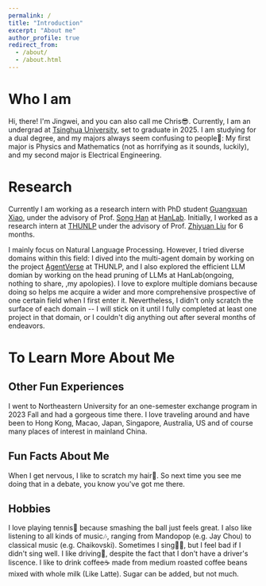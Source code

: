 ```yaml
---
permalink: /
title: "Introduction"
excerpt: "About me"
author_profile: true
redirect_from: 
  - /about/
  - /about.html
---
```


Who I am
=====

Hi, there! I'm Jingwei, and you can also call me Chris😎. Currently, I am an undergrad at [Tsinghua University](https://www.tsinghua.edu.cn/en/), set to graduate in 2025. I am studying for a dual degree, and my majors always seem confusing to people🤣: My first major is Physics and Mathematics (not as horrifying as it sounds, luckily), and my second major is Electrical Engineering.

Research
=====

Currently I am working as a research intern with PhD student [Guangxuan Xiao](https://guangxuanx.com/), under the advisory of Prof. [Song Han](https://hanlab.mit.edu/songhan) at [HanLab](https://hanlab.mit.edu/). Initially, I worked as a research intern at [THUNLP](https://github.com/thunlp) under the advisory of Prof. [Zhiyuan Liu](https://nlp.csai.tsinghua.edu.cn/~lzy/) for 6 months.

I mainly focus on Natural Language Processing. However, I tried diverse domains within this field: I dived into the multi-agent domain by working on the project [AgentVerse](https://arxiv.org/abs/2308.10848) at THUNLP, and I also explored the efficient LLM domian by working on the head pruning of LLMs at HanLab(ongoing, nothing to share, ,my apolopies). I love to explore multiple domians because doing so helps me acquire a wider and more comprehensive prospective of one certain field when I first enter it. Nevertheless, I didn't only scratch the surface of each domain -- I will stick on it until I fully completed at least one project in that domain, or I couldn't dig anything out after several months of endeavors.

To Learn More About Me
======

Other Fun Experiences
------

I went to Northeastern University for an one-semester exchange program in 2023 Fall and had a gorgeous time there. I love traveling around and have been to Hong Kong, Macao, Japan, Singapore, Australia, US and of course many places of interest in mainland China.

Fun Facts About Me
------

When I get nervous, I like to scratch my hair😬. So next time you see me doing that in a debate, you know you've got me there.

Hobbies
------

I love playing tennis🎾 because smashing the ball just feels great. I also like listening to all kinds of music🎶, ranging from Mandopop (e.g. Jay Chou) to classical music (e.g. Chaikovski). Sometimes I sing👨‍🎤, but I feel bad if I didn't sing well. I like driving🚗, despite the fact that I don't have a driver's liscence. I like to drink coffee☕ made from medium roasted coffee beans mixed with whole milk (Like Latte). Sugar can be added, but not much.